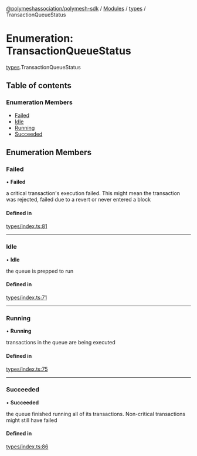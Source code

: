 [@polymeshassociation/polymesh-sdk](../README.md) / [Modules](../modules.md) / [types](../modules/types.md) / TransactionQueueStatus

# Enumeration: TransactionQueueStatus

[types](../modules/types.md).TransactionQueueStatus

## Table of contents

### Enumeration Members

- [Failed](types.TransactionQueueStatus.md#failed)
- [Idle](types.TransactionQueueStatus.md#idle)
- [Running](types.TransactionQueueStatus.md#running)
- [Succeeded](types.TransactionQueueStatus.md#succeeded)

## Enumeration Members

### Failed

• **Failed**

a critical transaction's execution failed.
This might mean the transaction was rejected,
failed due to a revert or never entered a block

#### Defined in

[types/index.ts:81](https://github.com/PolymathNetwork/polymesh-sdk/blob/31dfa0dc/src/types/index.ts#L81)

___

### Idle

• **Idle**

the queue is prepped to run

#### Defined in

[types/index.ts:71](https://github.com/PolymathNetwork/polymesh-sdk/blob/31dfa0dc/src/types/index.ts#L71)

___

### Running

• **Running**

transactions in the queue are being executed

#### Defined in

[types/index.ts:75](https://github.com/PolymathNetwork/polymesh-sdk/blob/31dfa0dc/src/types/index.ts#L75)

___

### Succeeded

• **Succeeded**

the queue finished running all of its transactions. Non-critical transactions
might still have failed

#### Defined in

[types/index.ts:86](https://github.com/PolymathNetwork/polymesh-sdk/blob/31dfa0dc/src/types/index.ts#L86)
